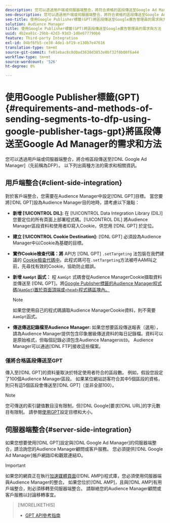 ```yaml
---
description: 您可以透過用戶端或伺服器端整合，將符合資格的區段傳送至Google Ad Manager。 以下列出兩種方法的需求和相關資訊。
seo-description: 您可以透過用戶端或伺服器端整合，將符合資格的區段傳送至Google Ad Manager。 以下列出兩種方法的需求和相關資訊。
seo-title: 使用Google Publisher標籤(GPT)將區段傳送至Google廣告管理員的需求與方法
solution: Audience Manager
title: 使用Google Publisher標籤(GPT)將區段傳送至Google廣告管理員的需求與方法
uuid: 4b2ea81c-29bb-42d3-93d3-1d8e677790b6
feature: Third-party Integration
exl-id: 04bf6fb5-ce38-4de1-bf19-e130b7e47616
translation-type: tm+mt
source-git-commit: fe01ebac8c0d0ad3630d3853e0bf32f0b00f6a44
workflow-type: tm+mt
source-wordcount: '526'
ht-degree: 0%

---
```


# 使用Google Publisher標籤(GPT){#requirements-and-methods-of-sending-segments-to-dfp-using-google-publisher-tags-gpt}將區段傳送至Google Ad Manager的需求和方法

您可以透過用戶端或伺服器端整合，將合格區段傳送至[!DNL Google Ad Manager]（先前稱為DFP）。 以下列出兩種方法的需求和相關資訊。

## 用戶端整合{#client-side-integration}

對於客戶端整合，您需要在Audience Manager中設定[!DNL GPT]目標。 當您要將[!DNL GPT]設為Audience Manager目的地時，請考慮以下幾點：

* **新增 [!UICONTROL DIL]:** 在 [!UICONTROL Data Integration Library (DIL)] 您要定位的所有頁面上部署程式碼。[!UICONTROL DIL] 將Audience Manager區段資料和使用者ID寫入Cookie，供您用 [!DNL GPT] 於定位。

* **建立 [!UICONTROL Cookie Destination]:** [!DNL GPT] 必須設為Audience Manager中以Cookie為基礎的目標。

* **實作Cookie檢查代碼：將** API方 [!DNL GPT] `.setTargeting` 法包裝在我們建議的 [Cookie檢查代碼中](../../integration/gpt-aam-destination/gpt-aam-modify-api.md)。此程式碼可在`.setTargeting`方法被呼AAM叫之前，先尋找有效的Cookie，協助防止錯誤。

* **新增 `AamGpt` 函式：** 程 `AamGpt` 式碼會從Audience ManagerCookie擷取資料並傳送至 [!DNL GPT]。將[Google Publisher標籤的Audience Manager程式碼(`AamGpt`)置於頁面頂端或`<head>`程式碼區塊內。](../../integration/gpt-aam-destination/gpt-aam-aamgpt-code.md)

   >[!NOTE]
   >
   >如果您使用自己的程式碼讀取Audience ManagerCookie資料，則不需要`AamGpt`函式。

* **傳送傳送記錄檔至Audience Manager:** 如果您想要區段傳送報表（選用），請為Audience Manager提供包含印象層級傳送資料的每日記錄檔。資料可以是原始格式，但每個記錄必須包含Audience Manager`UUID`。 Audience Manager可以通過[!DNL FTP]接收這些檔案。

### 僅將合格區段傳送至GPT

傳入至[!DNL GPT]的資料量取決於特定使用者符合的區段數。 例如，假設您設定了100個Audience Manager區段。 如果某位網站訪客符合其中5個區段的資格，則只有這5個區段會傳送至[!DNL GPT]（並非全部100）。

>[!NOTE]
>
>您可傳送的索引鍵值數目沒有限制，但[!DNL Google]要求[!DNL URL]的字元數目有限制。 請參閱[使用GPT](https://support.google.com/dfp_premium/bin/answer.py?hl=en&amp;answer=1697712)設定目標和大小。

## 伺服器端整合{#server-side-integration}

如果您想要使用[!DNL GPT]設定與[!DNL Google Ad Manager]的伺服器端整合，請洽詢您的Audience Manager顧問或客戶服務。 您必須提供[!DNL Google Ad Manager]帳戶網路ID和觀眾連結ID。

>[!IMPORTANT]
>
>如果您的網頁正在執行[加速媒體頁面](https://www.ampproject.org/)([!DNL AMP])程式庫，您必須使用伺服器端與Audience Manager的整合。 如果您位於[!DNL AMP]，且與[!DNL AMP]有用戶端整合，則必須移轉至伺服器端整合。 請聯絡您的Audience Manager顧問或客戶服務以討論移轉事宜。

>[!MORELIKETHIS]
>
>* [GPT API參考指南](https://support.google.com/dfp_premium/bin/answer.py?hl=en&amp;answer=1650154)

